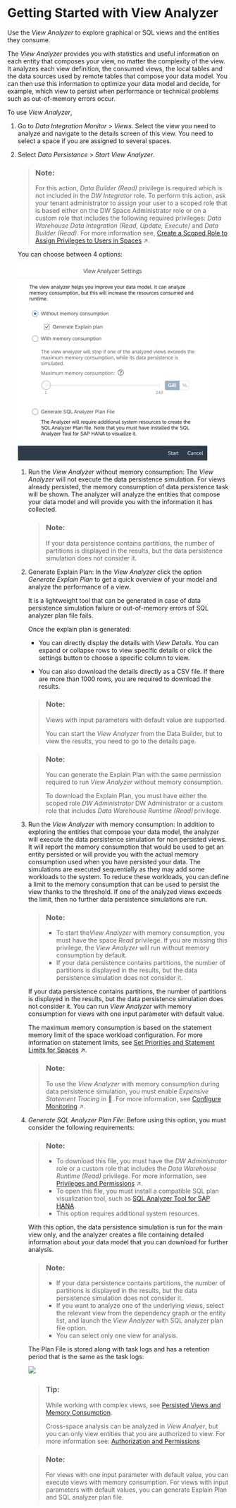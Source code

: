 <!-- loioe0aeddba00b14be29b5e49b47001d43b -->

<link rel="stylesheet" type="text/css" href="../css/sap-icons.css"/>

# Getting Started with View Analyzer

Use the *View Analyzer* to explore graphical or SQL views and the entities they consume.

The *View Analyzer* provides you with statistics and useful information on each entity that composes your view, no matter the complexity of the view. It analyzes each view definition, the consumed views, the local tables and the data sources used by remote tables that compose your data model. You can then use this information to optimize your data model and decide, for example, which view to persist when performance or technical problems such as out-of-memory errors occur.

To use *View Analyzer*,

1.  Go to *Data Integration Monitor* \> *Views*. Select the view you need to analyze and navigate to the details screen of this view. You need to select a space if you are assigned to several spaces.

2.  Select *Data Persistance* \> *Start View Analyzer*.

    > ### Note:  
    > For this action, *Data Builder \(Read\)* privilege is required which is not included in the *DW Integrator* role. To perform this action, ask your tenant administrator to assign your user to a scoped role that is based either on the DW Space Administrator role or on a custom role that includes the following required privileges: *Data Warehouse Data Integration \(Read, Update, Execute\)* and *Data Builder \(Read\)*. For more information see, [Create a Scoped Role to Assign Privileges to Users in Spaces](https://help.sap.com/viewer/935116dd7c324355803d4b85809cec97/DEV_CURRENT/en-US/b5c4e0b6c462414783ebbfc053815521.html "A scoped role inherits a set of scoped privileges from a standard or custom role and grants these privileges to users for use in the assigned spaces.") :arrow_upper_right:.

    You can choose between 4 options:

    ![](images/View_Analyzer_explain_plan_resized_83a8b3a.png)

    1.  Run the *View Analyzer* without memory consumption: The *View Analyzer* will not execute the data persistence simulation. For views already persisted, the memory consumption of data persistence task will be shown. The analyzer will analyze the entities that compose your data model and will provide you with the information it has collected.

        > ### Note:  
        > If your data persistence contains partitions, the number of partitions is displayed in the results, but the data persistence simulation does not consider it.

    2.  Generate Explain Plan: In the *View Analyzer* click the option *Generate Explain Plan* to get a quick overview of your model and analyze the performance of a view.

        It is a lightweight tool that can be generated in case of data persistence simulation failure or out-of-memory errors of SQL analyzer plan file fails. 

        Once the explain plan is generated:

        -   You can directly display the details with *View Details*. You can expand or collapse rows to view specific details or click the settings button to choose a specific column to view.

        -   You can also download the details directly as a CSV file. If there are more than 1000 rows, you are required to download the results.


        > ### Note:  
        > Views with input parameters with default value are supported. 
        > 
        > You can start the *View Analyzer* from the Data Builder, but to view the results, you need to go to the details page. 

        > ### Note:  
        > You can generate the Explain Plan with the same permission required to run *View Analyzer* without memory consumption.
        > 
        > To download the Explain Plan, you must have either the scoped role *DW Administrator* DW Administrator or a custom role that includes *Data Warehouse Runtime \(Read\)* privilege.

    3.  Run the *View Analyzer* with memory consumption: In addition to exploring the entities that compose your data model, the analyzer will execute the data persistence simulation for non persisted views. It will report the memory consumption that would be used to get an entity persisted or will provide you with the actual memory consumption used when you have persisted your data. The simulations are executed sequentially as they may add some workloads to the system. To reduce these workloads, you can define a limit to the memory consumption that can be used to persist the view thanks to the threshold. If one of the analyzed views exceeds the limit, then no further data persistence simulations are run.

        > ### Note:  
        > -   To start the*View Analyzer* with memory consumption, you must have the space *Read* privilege. If you are missing this privilege, the *View Analyzer* will run without memory consumption by default.
        > -   If your data persistence contains partitions, the number of partitions is displayed in the results, but the data persistence simulation does not consider it.

        If your data persistence contains partitions, the number of partitions is displayed in the results, but the data persistence simulation does not consider it. You can run *View Analyzer* with memory consumption for views with one input parameter with default value.

        The maximum memory consumption is based on the statement memory limit of the space workload configuration. For more information on statement limits, see [Set Priorities and Statement Limits for Spaces](https://help.sap.com/viewer/935116dd7c324355803d4b85809cec97/DEV_CURRENT/en-US/d66ac1efb5054068a104c4559b72d272.html "Prioritize between spaces for resource consumption and set limits to the amount of memory and threads that a space can consume when processing statements.") :arrow_upper_right:.

        > ### Note:  
        > To use the *View Analyzer* with memory consumption during data persistence simulation, you must enable *Expensive Statement Tracing* in :wrench:. For more information, see [Configure Monitoring](https://help.sap.com/viewer/935116dd7c324355803d4b85809cec97/DEV_CURRENT/en-US/9cd0691c44a74f2aa47b52f615f74433.html "You can control which monitoring data is collected and also obtain independent access to the underlying SAP HANA monitoring views that power the System Monitor.") :arrow_upper_right:.

    4.  *Generate SQL Analyzer Plan File*: Before using this option, you must consider the following requirements:

        > ### Note:  
        > -   To download this file, you must have the *DW Administrator* role or a custom role that includes the *Data Warehouse Runtime \(Read\)* privilege. For more information, see [Privileges and Permissions](https://help.sap.com/viewer/935116dd7c324355803d4b85809cec97/DEV_CURRENT/en-US/d7350c6823a14733a7a5727bad8371aa.html "A privilege represents a task or an area in SAP Datasphere and can be assigned to a specific role. The actions that can be performed in the area are determined by the permissions assigned to a privilege.") :arrow_upper_right:.
        > -   To open this file, you must install a compatible SQL plan visualization tool, such as [SQL Analyzer Tool for SAP HANA](https://help.sap.com/docs/hana-cloud-database/sap-hana-cloud-sap-hana-database-administration-guide/sql-analyzer?state=DRAFT&version=2024_2_QRC).
        > -   This option requires additional system resources.

        With this option, the data persistence simulation is run for the main view only, and the analyzer creates a file containing detailed information about your data model that you can download for further analysis.

        > ### Note:  
        > -   If your data persistence contains partitions, the number of partitions is displayed in the results, but the data persistence simulation does not consider it.
        > -   If you want to analyze one of the underlying views, select the relevant view from the dependency graph or the entity list, and launch the *View Analyzer* with SQL analyzer plan file option.
        > -   You can select only one view for analysis.

        The Plan File is stored along with task logs and has a retention period that is the same as the task logs:

        ![](images/PlanViz_595c8da.jpg)

        > ### Tip:  
        > While working with complex views, see [Persisted Views and Memory Consumption](persisted-views-and-memory-consumption-e3d0495.md).
        > 
        > Cross-space analysis can be analyzed in *View Analyer*, but you can only view entities that you are authorized to view. For more information see: [Authorization and Permissions](authorization-and-permissions-e5f9e81.md)

        > ### Note:  
        > For views with one input parameter with default value, you can execute views with memory consumption. For views with input parameters with default values, you can generate Explain Plan and SQL analyzer plan file.



